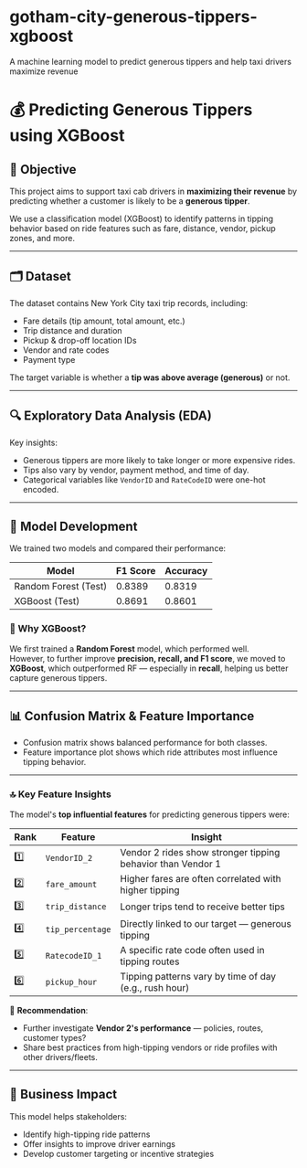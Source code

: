 # gotham-city-generous-tippers-xgboost
A machine learning model to predict generous tippers and help taxi drivers maximize revenue

# 💰 Predicting Generous Tippers using XGBoost

## 📌 Objective
This project aims to support taxi cab drivers in **maximizing their revenue** by predicting whether a customer is likely to be a **generous tipper**.

We use a classification model (XGBoost) to identify patterns in tipping behavior based on ride features such as fare, distance, vendor, pickup zones, and more.

---

## 🗂️ Dataset
The dataset contains New York City taxi trip records, including:
- Fare details (tip amount, total amount, etc.)
- Trip distance and duration
- Pickup & drop-off location IDs
- Vendor and rate codes
- Payment type

The target variable is whether a **tip was above average (generous)** or not.

---

## 🔍 Exploratory Data Analysis (EDA)
Key insights:
- Generous tippers are more likely to take longer or more expensive rides.
- Tips also vary by vendor, payment method, and time of day.
- Categorical variables like `VendorID` and `RateCodeID` were one-hot encoded.

---

## 🤖 Model Development

We trained two models and compared their performance:

| Model     | F1 Score | Accuracy |
|-----------|----------|----------|
| Random Forest (Test) | 0.8389    | 0.8319    |
| XGBoost (Test)       | 0.8691    | 0.8601    |

### 🔄 Why XGBoost?
We first trained a **Random Forest** model, which performed well.  
However, to further improve **precision, recall, and F1 score**, we moved to **XGBoost**, which outperformed RF — especially in **recall**, helping us better capture generous tippers.

---

## 📊 Confusion Matrix & Feature Importance
- Confusion matrix shows balanced performance for both classes.
- Feature importance plot shows which ride attributes most influence tipping behavior.

---

### 🔝 Key Feature Insights

The model's **top influential features** for predicting generous tippers were:

| Rank | Feature         | Insight |
|------|------------------|---------|
| 1️⃣   | `VendorID_2`     | Vendor 2 rides show stronger tipping behavior than Vendor 1 |
| 2️⃣   | `fare_amount`    | Higher fares are often correlated with higher tipping |
| 3️⃣   | `trip_distance`  | Longer trips tend to receive better tips |
| 4️⃣   | `tip_percentage` | Directly linked to our target — generous tipping |
| 5️⃣   | `RatecodeID_1`   | A specific rate code often used in tipping routes |
| 6️⃣   | `pickup_hour`    | Tipping patterns vary by time of day (e.g., rush hour) |

📌 **Recommendation**:
- Further investigate **Vendor 2's performance** — policies, routes, customer types?
- Share best practices from high-tipping vendors or ride profiles with other drivers/fleets.

---

## 💼 Business Impact
This model helps stakeholders:
- Identify high-tipping ride patterns
- Offer insights to improve driver earnings
- Develop customer targeting or incentive strategies

